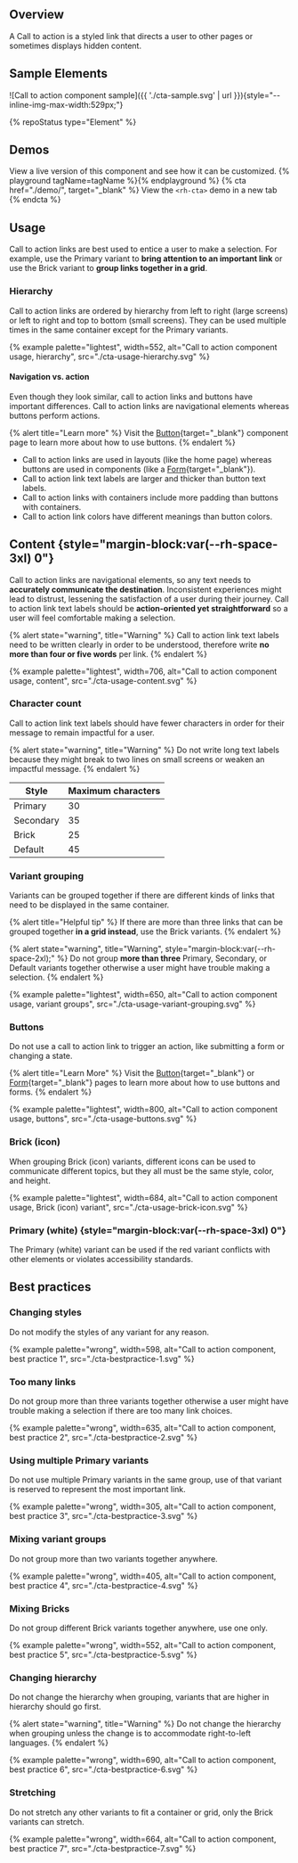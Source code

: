 ## Overview

A Call to action is a styled link that directs a user to other pages or 
sometimes displays hidden content.



## Sample Elements
  ![Call to action component sample]({{ './cta-sample.svg' | url }}){style="--inline-img-max-width:529px;"}

{% repoStatus type="Element" %}

## Demos
  View a live version of this component and see how it can be customized.
  {% playground tagName=tagName %}{% endplayground %}
  {% cta href="./demo/", target="_blank" %}
    View the `<rh-cta>` demo in a new tab
  {% endcta %}


## Usage

  Call to action links are best used to entice a user to make a selection. For 
  example, use the Primary variant to **bring attention to an important link** or 
  use the Brick variant to **group links together in a grid**.

### Hierarchy

  Call to action links are ordered by hierarchy from left to right (large screens) 
  or left to right and top to bottom (small screens). They can be used multiple 
  times in the same container except for the Primary variants.

  {% example palette="lightest",
             width=552,
             alt="Call to action component usage, hierarchy",
             src="./cta-usage-hierarchy.svg" %}

#### Navigation vs. action

  Even though they look similar, call to action links and buttons have important 
  differences. Call to action links are navigational elements whereas buttons 
  perform actions.

  {% alert title="Learn more" %}
    Visit the [Button](/elements/button/){target="_blank"} component page to learn 
    more about how to use buttons.
  {% endalert %}

  - Call to action links are used in layouts (like the home page) whereas buttons 
    are used in components (like a [Form](/patterns/form/){target="_blank"}).
  - Call to action link text labels are larger and thicker than button text 
    labels.
  - Call to action links with containers include more padding than buttons with 
    containers.
  - Call to action link colors have different meanings than button colors.

## Content {style="margin-block:var(--rh-space-3xl) 0"}

  Call to action links are navigational elements, so any text needs to 
  **accurately communicate the destination**. Inconsistent experiences might lead 
  to distrust, lessening the satisfaction of a user during their journey. Call to 
  action link text labels should be **action-oriented yet straightforward** so a 
  user will feel comfortable making a selection.

  {% alert state="warning", title="Warning" %}
    Call to action link text labels need to be written clearly in order to be 
    understood, therefore write **no more than four or five words** per link.
  {% endalert %}

  {% example palette="lightest",
             width=706,
             alt="Call to action component usage, content",
             src="./cta-usage-content.svg" %}

### Character count

  Call to action link text labels should have fewer characters in order for their 
  message to remain impactful for a user.

  {% alert state="warning", title="Warning" %}
    Do not write long text labels because they might break to two lines on small 
    screens or weaken an impactful message.
  {% endalert %}

  
  | Style     | Maximum characters |
  | --------- | ------------------ |
  | Primary   | 30                 |
  | Secondary | 35                 |
  | Brick     | 25                 |
  | Default   | 45                 |
  

### Variant grouping

  Variants can be grouped together if there are different kinds of links that need 
  to be displayed in the same container.

  {% alert title="Helpful tip" %}
    If there are more than three links that can be grouped together **in a grid 
    instead**, use the Brick variants.
  {% endalert %}

  {% alert state="warning",
            title="Warning",
            style="margin-block:var(--rh-space-2xl);" %}
    Do not group **more than three** Primary, Secondary, or Default variants 
    together otherwise a user might have trouble making a selection.
  {% endalert %}

  {% example palette="lightest",
             width=650,
             alt="Call to action component usage, variant groups",
             src="./cta-usage-variant-grouping.svg" %}

### Buttons

  Do not use a call to action link to trigger an action, like submitting a form or changing a state.

  {% alert title="Learn More" %}
    Visit the [Button](/elements/button/){target="_blank"}
    or [Form](/patterns/form/){target="_blank"} pages to learn more about how to 
    use buttons and forms.
  {% endalert %}

  {% example palette="lightest",
             width=800,
             alt="Call to action component usage, buttons",
             src="./cta-usage-buttons.svg" %}

### Brick (icon)

  When grouping Brick (icon) variants, different icons can be used to communicate 
  different topics, but they all must be the same style, color, and height.

  {% example palette="lightest",
             width=684,
             alt="Call to action component usage, Brick (icon) variant",
             src="./cta-usage-brick-icon.svg" %}

### Primary (white) {style="margin-block:var(--rh-space-3xl) 0"}

  The Primary (white) variant can be used if the red variant conflicts with other 
  elements or violates accessibility standards.



## Best practices

### Changing styles

  Do not modify the styles of any variant for any reason.

  {% example palette="wrong",
             width=598,
             alt="Call to action component, best practice 1",
             src="./cta-bestpractice-1.svg" %}

### Too many links

  Do not group more than three variants together otherwise a user might have trouble making a selection if there are too many link choices.

  {% example palette="wrong",
             width=635,
             alt="Call to action component, best practice 2",
             src="./cta-bestpractice-2.svg" %}

### Using multiple Primary variants

  Do not use multiple Primary variants in the same group, use of that variant is reserved to represent the most important link.

  {% example palette="wrong",
             width=305,
             alt="Call to action component, best practice 3",
             src="./cta-bestpractice-3.svg" %}

### Mixing variant groups

  Do not group more than two variants together anywhere.

  {% example palette="wrong",
             width=405,
             alt="Call to action component, best practice 4",
             src="./cta-bestpractice-4.svg" %}

### Mixing Bricks

  Do not group different Brick variants together anywhere, use one only.

  {% example palette="wrong",
             width=552,
             alt="Call to action component, best practice 5",
             src="./cta-bestpractice-5.svg" %}

### Changing hierarchy

  Do not change the hierarchy when grouping, variants that are higher in hierarchy should go first.

  {% alert state="warning", title="Warning" %}
    Do not change the hierarchy when grouping unless the change is to accommodate 
    right-to-left languages.
  {% endalert %}

  {% example palette="wrong",
             width=690,
             alt="Call to action component, best practice 6",
             src="./cta-bestpractice-6.svg" %}

### Stretching

  Do not stretch any other variants to fit a container or grid, only the Brick variants can stretch.

  {% example palette="wrong",
             width=664,
             alt="Call to action component, best practice 7",
             src="./cta-bestpractice-7.svg" %}


